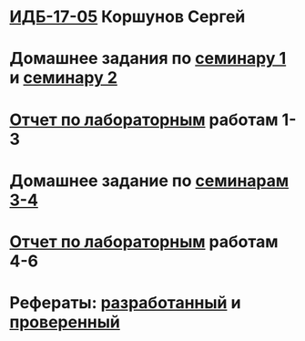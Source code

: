 # [ИДБ-17-05](https://github.com/stankin/design-part-1/wiki/list-idb-17-05) Коршунов Сергей

# Домашнее задания по [семинару 1](https://github.com/stankin/design-part-1/wiki/sem1#%D0%98%D0%94%D0%91-17-05) и [семинару 2](https://github.com/stankin/design-part-1/wiki/sem2#%D0%98%D0%94%D0%91-17-05)

# [Отчет по лабораторным](https://github.com/korshunoffS/korshunoffS.github.io/wiki/Лабораторные-работы-1-3) работам 1-3

# Домашнее задание по [семинарам 3-4](https://github.com/korshunoffS/korshunoffS.github.io/wiki/Деловая-игра) 

# [Отчет по лабораторным]() работам 4-6

# Рефераты: [разработанный](https://github.com/stankin/design-part-1/wiki/exam14-5) и [проверенный]()
